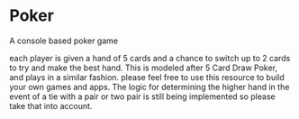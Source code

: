 # Poker

A console based poker game

each player is given a hand of 5 cards and a chance to switch up to 2 cards to try and make the best hand.
This is modeled after 5 Card Draw Poker, and plays in a similar fashion.
please feel free to use this resource to build your own games and apps.
The logic for determining the higher hand in the event of a tie with a pair or two pair is still being implemented so please take that into account.
